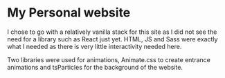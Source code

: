 # My Personal website

I chose to go with a relatively vanilla stack for this site as I did not see the need for a library such as React just yet. HTML, JS and Sass were exactly what I needed as there is very little interactivity needed here.

Two libraries were used for animations, Animate.css to create entrance animations and tsParticles for the background of the website.

